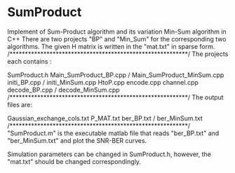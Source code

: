 # SumProduct
Implement of Sum-Product algorithm and its variation Min-Sum algorithm in C++
There are two projects "BP" and "Min_Sum" for the corresponding two algorithms.
The given H matrix is written in the "mat.txt" in sparse form.
/**********************************************************/
The projects each contains :

SumProduct.h 
Main_SumProduct_BP.cpp / Main_SumProduct_MinSum.cpp
initi_BP.cpp / initi_MinSum.cpp
HtoP.cpp
encode.cpp
channel.cpp
decode_BP.cpp / decode_MinSum.cpp
/**********************************************************/
The output files are:

Gaussian_exchange_cols.txt
P_MAT.txt
ber_BP.txt / ber_MinSum.txt
/**********************************************************/
"SumProduct.m" is the executable matlab file that reads "ber_BP.txt" and "ber_MinSum.txt" and plot the SNR-BER curves.

Simulation parameters can be changed in SumProduct.h, however, the "mat.txt" should be changed correspondingly.




